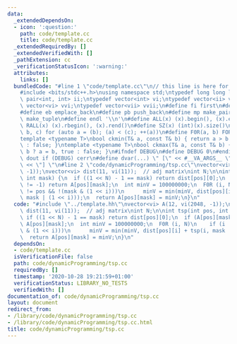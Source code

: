 ```yaml
---
data:
  _extendedDependsOn:
  - icon: ':question:'
    path: code/template.cc
    title: code/template.cc
  _extendedRequiredBy: []
  _extendedVerifiedWith: []
  _pathExtension: cc
  _verificationStatusIcon: ':warning:'
  attributes:
    links: []
  bundledCode: "#line 1 \"code/template.cc\"\n// this line is here for a reason\n\
    #include <bits/stdc++.h>\nusing namespace std;\ntypedef long long ll;\ntypedef\
    \ pair<int, int> ii;\ntypedef vector<int> vi;\ntypedef vector<ii> vii;\ntypedef\
    \ vector<vi> vvi;\ntypedef vector<vii> vvii;\n#define fi first\n#define se second\n\
    #define eb emplace_back\n#define pb push_back\n#define mp make_pair\n#define mt\
    \ make_tuple\n#define endl '\\n'\n#define ALL(x) (x).begin(), (x).end()\n#define\
    \ RALL(x) (x).rbegin(), (x).rend()\n#define SZ(x) (int)(x).size()\n#define FOR(a,\
    \ b, c) for (auto a = (b); (a) < (c); ++(a))\n#define F0R(a, b) FOR (a, 0, (b))\n\
    template <typename T>\nbool ckmin(T& a, const T& b) { return a > b ? a = b, true\
    \ : false; }\ntemplate <typename T>\nbool ckmax(T& a, const T& b) { return a <\
    \ b ? a = b, true : false; }\n#ifndef DEBUG\n#define DEBUG 0\n#endif\n#define\
    \ dout if (DEBUG) cerr\n#define dvar(...) \" [\" << #__VA_ARGS__ \": \" << (__VA_ARGS__)\
    \ << \"] \"\n#line 2 \"code/dynamicProgramming/tsp.cc\"\nvector<vi> A(12, vi(2048,\
    \ -1));\nvector<vi> dist(11, vi(11));  // adj matrix\nint N;\n\nint tsp(int pos,\
    \ int mask) {\n  if ((1 << N) - 1 == mask) return dist[pos][0];\n  if (A[pos][mask]\
    \ != -1) return A[pos][mask];\n  int minV = 100000000;\n  F0R (i, N)\n    if (i\
    \ != pos && !(mask & (1 << i)))\n      minV = min(minV, dist[pos][i] + tsp(i,\
    \ mask | (1 << i)));\n  return A[pos][mask] = minV;\n}\n"
  code: "#include \"../template.hh\"\nvector<vi> A(12, vi(2048, -1));\nvector<vi>\
    \ dist(11, vi(11));  // adj matrix\nint N;\n\nint tsp(int pos, int mask) {\n \
    \ if ((1 << N) - 1 == mask) return dist[pos][0];\n  if (A[pos][mask] != -1) return\
    \ A[pos][mask];\n  int minV = 100000000;\n  F0R (i, N)\n    if (i != pos && !(mask\
    \ & (1 << i)))\n      minV = min(minV, dist[pos][i] + tsp(i, mask | (1 << i)));\n\
    \  return A[pos][mask] = minV;\n}\n"
  dependsOn:
  - code/template.cc
  isVerificationFile: false
  path: code/dynamicProgramming/tsp.cc
  requiredBy: []
  timestamp: '2020-10-28 19:21:59+01:00'
  verificationStatus: LIBRARY_NO_TESTS
  verifiedWith: []
documentation_of: code/dynamicProgramming/tsp.cc
layout: document
redirect_from:
- /library/code/dynamicProgramming/tsp.cc
- /library/code/dynamicProgramming/tsp.cc.html
title: code/dynamicProgramming/tsp.cc
---
```

